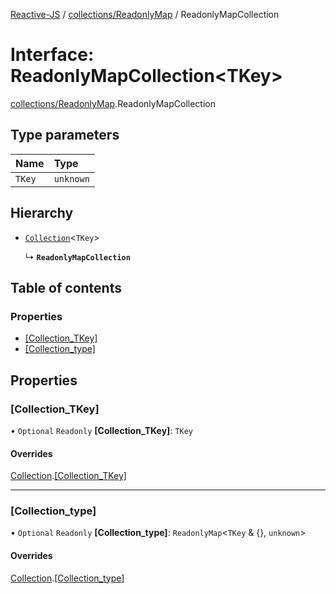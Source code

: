 [Reactive-JS](../README.md) / [collections/ReadonlyMap](../modules/collections_ReadonlyMap.md) / ReadonlyMapCollection

# Interface: ReadonlyMapCollection\<TKey\>

[collections/ReadonlyMap](../modules/collections_ReadonlyMap.md).ReadonlyMapCollection

## Type parameters

| Name | Type |
| :------ | :------ |
| `TKey` | `unknown` |

## Hierarchy

- [`Collection`](collections.Collection.md)\<`TKey`\>

  ↳ **`ReadonlyMapCollection`**

## Table of contents

### Properties

- [[Collection\_TKey]](collections_ReadonlyMap.ReadonlyMapCollection.md#[collection_tkey])
- [[Collection\_type]](collections_ReadonlyMap.ReadonlyMapCollection.md#[collection_type])

## Properties

### [Collection\_TKey]

• `Optional` `Readonly` **[Collection\_TKey]**: `TKey`

#### Overrides

[Collection](collections.Collection.md).[[Collection_TKey]](collections.Collection.md#[collection_tkey])

___

### [Collection\_type]

• `Optional` `Readonly` **[Collection\_type]**: `ReadonlyMap`\<`TKey` & {}, `unknown`\>

#### Overrides

[Collection](collections.Collection.md).[[Collection_type]](collections.Collection.md#[collection_type])
